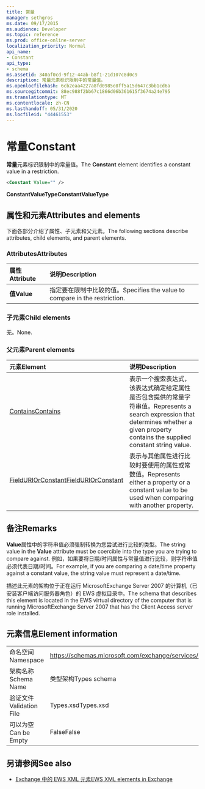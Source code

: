 ```yaml
---
title: 常量
manager: sethgros
ms.date: 09/17/2015
ms.audience: Developer
ms.topic: reference
ms.prod: office-online-server
localization_priority: Normal
api_name:
- Constant
api_type:
- schema
ms.assetid: 340af0cd-9f12-44ab-b8f1-21d107c8d0c9
description: 常量元素标识限制中的常量值。
ms.openlocfilehash: 6cb2eaa4227a8fd0985e8ff5a15d647c3bb1cd6a
ms.sourcegitcommit: 88ec988f2bb67c1866d06b361615f3674a24e795
ms.translationtype: MT
ms.contentlocale: zh-CN
ms.lasthandoff: 05/31/2020
ms.locfileid: "44461553"
---
```

# <a name="constant"></a><span data-ttu-id="df0e2-103">常量</span><span class="sxs-lookup"><span data-stu-id="df0e2-103">Constant</span></span>

<span data-ttu-id="df0e2-104">**常量**元素标识限制中的常量值。</span><span class="sxs-lookup"><span data-stu-id="df0e2-104">The **Constant** element identifies a constant value in a restriction.</span></span> 
  
```xml
<Constant Value="" />
```

 <span data-ttu-id="df0e2-105">**ConstantValueType**</span><span class="sxs-lookup"><span data-stu-id="df0e2-105">**ConstantValueType**</span></span>
## <a name="attributes-and-elements"></a><span data-ttu-id="df0e2-106">属性和元素</span><span class="sxs-lookup"><span data-stu-id="df0e2-106">Attributes and elements</span></span>

<span data-ttu-id="df0e2-107">下面各部分介绍了属性、子元素和父元素。</span><span class="sxs-lookup"><span data-stu-id="df0e2-107">The following sections describe attributes, child elements, and parent elements.</span></span>
  
### <a name="attributes"></a><span data-ttu-id="df0e2-108">Attributes</span><span class="sxs-lookup"><span data-stu-id="df0e2-108">Attributes</span></span>

|<span data-ttu-id="df0e2-109">**属性**</span><span class="sxs-lookup"><span data-stu-id="df0e2-109">**Attribute**</span></span>|<span data-ttu-id="df0e2-110">**说明**</span><span class="sxs-lookup"><span data-stu-id="df0e2-110">**Description**</span></span>|
|:-----|:-----|
|<span data-ttu-id="df0e2-111">**值**</span><span class="sxs-lookup"><span data-stu-id="df0e2-111">**Value**</span></span> <br/> |<span data-ttu-id="df0e2-112">指定要在限制中比较的值。</span><span class="sxs-lookup"><span data-stu-id="df0e2-112">Specifies the value to compare in the restriction.</span></span>  <br/> |
   
### <a name="child-elements"></a><span data-ttu-id="df0e2-113">子元素</span><span class="sxs-lookup"><span data-stu-id="df0e2-113">Child elements</span></span>

<span data-ttu-id="df0e2-114">无。</span><span class="sxs-lookup"><span data-stu-id="df0e2-114">None.</span></span>
  
### <a name="parent-elements"></a><span data-ttu-id="df0e2-115">父元素</span><span class="sxs-lookup"><span data-stu-id="df0e2-115">Parent elements</span></span>

|<span data-ttu-id="df0e2-116">**元素**</span><span class="sxs-lookup"><span data-stu-id="df0e2-116">**Element**</span></span>|<span data-ttu-id="df0e2-117">**说明**</span><span class="sxs-lookup"><span data-stu-id="df0e2-117">**Description**</span></span>|
|:-----|:-----|
|[<span data-ttu-id="df0e2-118">Contains</span><span class="sxs-lookup"><span data-stu-id="df0e2-118">Contains</span></span>](contains.md) <br/> |<span data-ttu-id="df0e2-119">表示一个搜索表达式，该表达式确定给定属性是否包含提供的常量字符串值。</span><span class="sxs-lookup"><span data-stu-id="df0e2-119">Represents a search expression that determines whether a given property contains the supplied constant string value.</span></span>  <br/> |
|[<span data-ttu-id="df0e2-120">FieldURIOrConstant</span><span class="sxs-lookup"><span data-stu-id="df0e2-120">FieldURIOrConstant</span></span>](fielduriorconstant.md) <br/> |<span data-ttu-id="df0e2-121">表示与其他属性进行比较时要使用的属性或常数值。</span><span class="sxs-lookup"><span data-stu-id="df0e2-121">Represents either a property or a constant value to be used when comparing with another property.</span></span>  <br/> |
   
## <a name="remarks"></a><span data-ttu-id="df0e2-122">备注</span><span class="sxs-lookup"><span data-stu-id="df0e2-122">Remarks</span></span>

<span data-ttu-id="df0e2-123">**Value**属性中的字符串值必须强制转换为您尝试进行比较的类型。</span><span class="sxs-lookup"><span data-stu-id="df0e2-123">The string value in the **Value** attribute must be coercible into the type you are trying to compare against.</span></span> <span data-ttu-id="df0e2-124">例如，如果要将日期/时间属性与常量值进行比较，则字符串值必须代表日期/时间。</span><span class="sxs-lookup"><span data-stu-id="df0e2-124">For example, if you are comparing a date/time property against a constant value, the string value must represent a date/time.</span></span> 
  
<span data-ttu-id="df0e2-125">描述此元素的架构位于正在运行 MicrosoftExchange Server 2007 的计算机（已安装客户端访问服务器角色）的 EWS 虚拟目录中。</span><span class="sxs-lookup"><span data-stu-id="df0e2-125">The schema that describes this element is located in the EWS virtual directory of the computer that is running MicrosoftExchange Server 2007 that has the Client Access server role installed.</span></span>
  
## <a name="element-information"></a><span data-ttu-id="df0e2-126">元素信息</span><span class="sxs-lookup"><span data-stu-id="df0e2-126">Element information</span></span>

|||
|:-----|:-----|
|<span data-ttu-id="df0e2-127">命名空间</span><span class="sxs-lookup"><span data-stu-id="df0e2-127">Namespace</span></span>  <br/> |https://schemas.microsoft.com/exchange/services/2006/types  <br/> |
|<span data-ttu-id="df0e2-128">架构名称</span><span class="sxs-lookup"><span data-stu-id="df0e2-128">Schema Name</span></span>  <br/> |<span data-ttu-id="df0e2-129">类型架构</span><span class="sxs-lookup"><span data-stu-id="df0e2-129">Types schema</span></span>  <br/> |
|<span data-ttu-id="df0e2-130">验证文件</span><span class="sxs-lookup"><span data-stu-id="df0e2-130">Validation File</span></span>  <br/> |<span data-ttu-id="df0e2-131">Types.xsd</span><span class="sxs-lookup"><span data-stu-id="df0e2-131">Types.xsd</span></span>  <br/> |
|<span data-ttu-id="df0e2-132">可以为空</span><span class="sxs-lookup"><span data-stu-id="df0e2-132">Can be Empty</span></span>  <br/> |<span data-ttu-id="df0e2-133">False</span><span class="sxs-lookup"><span data-stu-id="df0e2-133">False</span></span>  <br/> |
   
## <a name="see-also"></a><span data-ttu-id="df0e2-134">另请参阅</span><span class="sxs-lookup"><span data-stu-id="df0e2-134">See also</span></span>



- [<span data-ttu-id="df0e2-135">Exchange 中的 EWS XML 元素</span><span class="sxs-lookup"><span data-stu-id="df0e2-135">EWS XML elements in Exchange</span></span>](ews-xml-elements-in-exchange.md)

